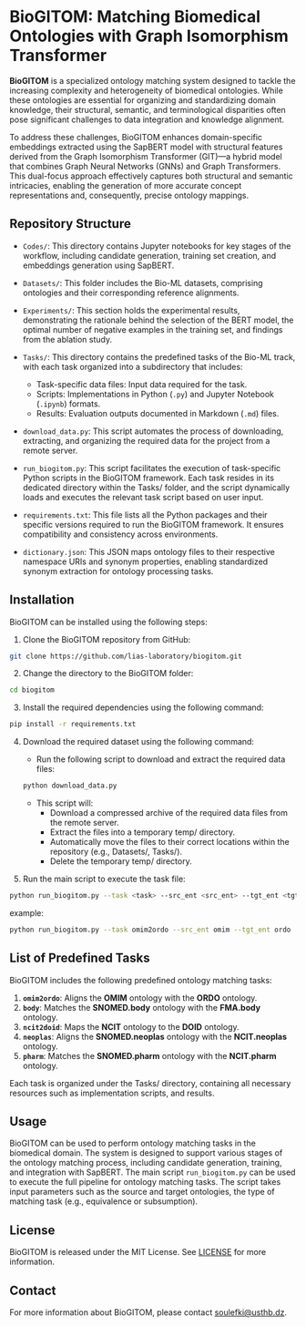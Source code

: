 # BioGITOM: Matching Biomedical Ontologies with Graph Isomorphism Transformer

**BioGITOM** is a specialized ontology matching system designed to tackle the increasing complexity and heterogeneity of biomedical ontologies. While these ontologies are essential for organizing and standardizing domain knowledge, their structural, semantic, and terminological disparities often pose significant challenges to data integration and knowledge alignment.

To address these challenges, BioGITOM enhances domain-specific embeddings extracted using the SapBERT model with structural features derived from the Graph Isomorphism Transformer (GIT)—a hybrid model that combines Graph Neural Networks (GNNs) and Graph Transformers. This dual-focus approach effectively captures both structural and semantic intricacies, enabling the generation of more accurate concept representations and, consequently, precise ontology mappings.

## Repository Structure

- `Codes/`: This directory contains Jupyter notebooks for key stages of the workflow, including candidate generation, training set creation, and embeddings generation using SapBERT.
- `Datasets/`: This folder includes the Bio-ML datasets, comprising ontologies and their corresponding reference alignments.
- `Experiments/`: This section holds the experimental results, demonstrating the rationale behind the selection of the BERT model, the optimal number of negative examples in the training set, and findings from the ablation study.
- `Tasks/`: This directory contains the predefined tasks of the Bio-ML track, with each task organized into a subdirectory that includes:
  - Task-specific data files: Input data required for the task.
  - Scripts: Implementations in Python (`.py`) and Jupyter Notebook (`.ipynb`) formats.
  - Results: Evaluation outputs documented in Markdown (`.md`) files.

- `download_data.py`: This script automates the process of downloading, extracting, and organizing the required data for the project from a remote server. 
- `run_biogitom.py`: This script facilitates the execution of task-specific Python scripts in the BioGITOM framework. Each task resides in its dedicated directory within the Tasks/ folder, and the script dynamically loads and executes the relevant task script based on user input.
- `requirements.txt`: This file lists all the Python packages and their specific versions required to run the BioGITOM framework. It ensures compatibility and consistency across environments.
- `dictionary.json`: This JSON maps ontology files to their respective namespace URIs and synonym properties, enabling standardized synonym extraction for ontology processing tasks.


## Installation

BioGITOM can be installed using the following steps:

1. Clone the BioGITOM repository from GitHub:

```bash
git clone https://github.com/lias-laboratory/biogitom.git
```

2. Change the directory to the BioGITOM folder:

```bash
cd biogitom
```

3. Install the required dependencies using the following command:

```bash
pip install -r requirements.txt
```

4. Download the required dataset using the following command:

    - Run the following script to download and extract the required data files:

    ```bash
    python download_data.py
    ```
    - This script will:
        - Download a compressed archive of the required data files from the remote server.
        - Extract the files into a temporary temp/ directory.
        - Automatically move the files to their correct locations within the repository (e.g., Datasets/, Tasks/).
        - Delete the temporary temp/ directory.
5. Run the main script to execute the task file:

```bash
python run_biogitom.py --task <task> --src_ent <src_ent> --tgt_ent <tgt_ent>
```

example:

```bash
python run_biogitom.py --task omim2ordo --src_ent omim --tgt_ent ordo
```

## List of Predefined Tasks

BioGITOM includes the following predefined ontology matching tasks:

1. **`omim2ordo`**: Aligns the **OMIM** ontology with the **ORDO** ontology.  
2. **`body`**: Matches the **SNOMED.body** ontology with the **FMA.body** ontology.  
3. **`ncit2doid`**: Maps the **NCIT** ontology to the **DOID** ontology.  
4. **`neoplas`**: Aligns the **SNOMED.neoplas** ontology with the **NCIT.neoplas** ontology.  
5. **`pharm`**: Matches the **SNOMED.pharm** ontology with the **NCIT.pharm** ontology.
   
Each task is organized under the Tasks/ directory, containing all necessary resources such as implementation scripts, and results.

## Usage

BioGITOM can be used to perform ontology matching tasks in the biomedical domain. The system is designed to support various stages of the ontology matching process, including candidate generation, training, and integration with SapBERT. The main script `run_biogitom.py` can be used to execute the full pipeline for ontology matching tasks. The script takes input parameters such as the source and target ontologies, the type of matching task (e.g., equivalence or subsumption).

## License

BioGITOM is released under the MIT License. See [LICENSE](LICENSE) for more information.

## Contact

For more information about BioGITOM, please contact [soulefki@usthb.dz](mailto:soulefki@usthb.dz).
